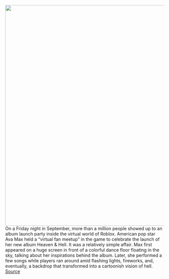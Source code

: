 <img src='https://cdn.vox-cdn.com/thumbor/2ggZ8_uN27YKk-u4-M7-U0dToyo=/0x0:1251x706/1200x800/filters:focal(526x253:726x453)/cdn.vox-cdn.com/uploads/chorus_image/image/67583339/Ava_Max_Launch_Party_Place_3.0.png' width='700px' /><br/>
On a Friday night in September, more than a million people showed up to an album launch party inside the virtual world of Roblox. American pop star Ava Max held a “virtual fan meetup” in the game to celebrate the launch of her new album Heaven & Hell. It was a relatively simple affair. Max first appeared on a huge screen in front of a colorful dance floor floating in the sky, talking about her inspirations behind the album. Later, she performed a few songs while players ran around amid flashing lights, fireworks, and, eventually, a backdrop that transformed into a cartoonish vision of hell.
<a href='https://www.theverge.com/2020/10/5/21502149/roblox-virtual-music-events-concerts-ava-max-interview'> Source <a/>